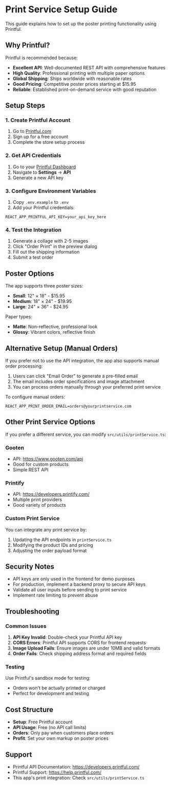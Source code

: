 # Print Service Setup Guide

This guide explains how to set up the poster printing functionality using Printful.

## Why Printful?

Printful is recommended because:
- **Excellent API**: Well-documented REST API with comprehensive features
- **High Quality**: Professional printing with multiple paper options
- **Global Shipping**: Ships worldwide with reasonable rates
- **Good Pricing**: Competitive poster prices starting at $15.95
- **Reliable**: Established print-on-demand service with good reputation

## Setup Steps

### 1. Create Printful Account

1. Go to [Printful.com](https://www.printful.com)
2. Sign up for a free account
3. Complete the store setup process

### 2. Get API Credentials

1. Go to your [Printful Dashboard](https://www.printful.com/dashboard)
2. Navigate to **Settings** → **API**
3. Generate a new API key

### 3. Configure Environment Variables

1. Copy `.env.example` to `.env`
2. Add your Printful credentials:

```env
REACT_APP_PRINTFUL_API_KEY=your_api_key_here
```

### 4. Test the Integration

1. Generate a collage with 2-5 images
2. Click "Order Print" in the preview dialog
3. Fill out the shipping information
4. Submit a test order

## Poster Options

The app supports three poster sizes:

- **Small**: 12" × 18" - $15.95
- **Medium**: 18" × 24" - $19.95  
- **Large**: 24" × 36" - $24.95

Paper types:
- **Matte**: Non-reflective, professional look
- **Glossy**: Vibrant colors, reflective finish

## Alternative Setup (Manual Orders)

If you prefer not to use the API integration, the app also supports manual order processing:

1. Users can click "Email Order" to generate a pre-filled email
2. The email includes order specifications and image attachment
3. You can process orders manually through your preferred print service

To configure manual orders:
```env
REACT_APP_PRINT_ORDER_EMAIL=orders@yourprintservice.com
```

## Other Print Service Options

If you prefer a different service, you can modify `src/utils/printService.ts`:

### Gooten
- API: https://www.gooten.com/api
- Good for custom products
- Simple REST API

### Printify
- API: https://developers.printify.com/
- Multiple print providers
- Good variety of products

### Custom Print Service
You can integrate any print service by:
1. Updating the API endpoints in `printService.ts`
2. Modifying the product IDs and pricing
3. Adjusting the order payload format

## Security Notes

- API keys are only used in the frontend for demo purposes
- For production, implement a backend proxy to secure API keys
- Validate all user inputs before sending to print service
- Implement rate limiting to prevent abuse

## Troubleshooting

### Common Issues

1. **API Key Invalid**: Double-check your Printful API key
2. **CORS Errors**: Printful API supports CORS for frontend requests
3. **Image Upload Fails**: Ensure images are under 10MB and valid formats
4. **Order Fails**: Check shipping address format and required fields

### Testing

Use Printful's sandbox mode for testing:
- Orders won't be actually printed or charged
- Perfect for development and testing

## Cost Structure

- **Setup**: Free Printful account
- **API Usage**: Free (no API call limits)
- **Orders**: Only pay when customers place orders
- **Profit**: Set your own markup on poster prices

## Support

- Printful API Documentation: https://developers.printful.com/
- Printful Support: https://help.printful.com/
- This app's print integration: Check `src/utils/printService.ts`